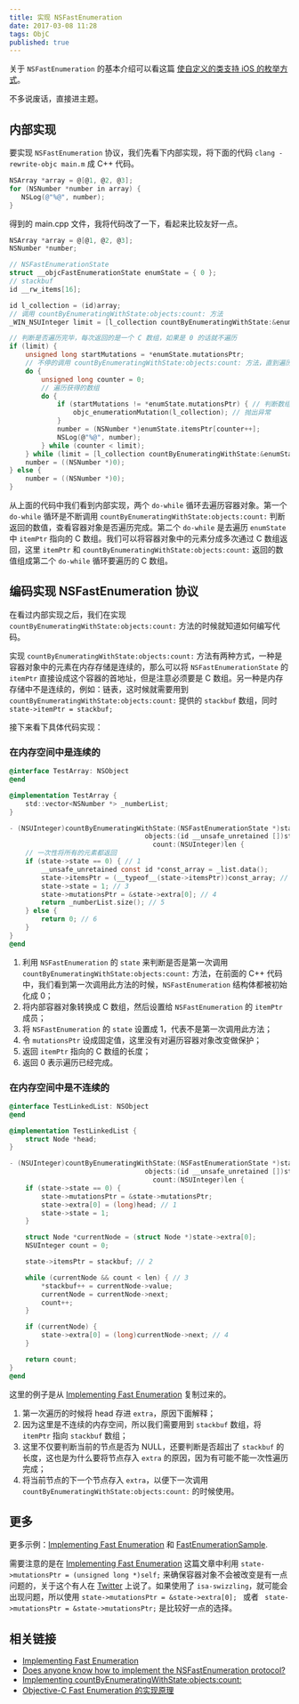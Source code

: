 ```yaml
---
title: 实现 NSFastEnumeration
date: 2017-03-08 11:28
tags: ObjC
published: true
---
```


关于 `NSFastEnumeration` 的基本介绍可以看这篇 [使自定义的类支持 iOS 的枚举方式][7]。

不多说废话，直接进主题。

<!-- more -->

## 内部实现

要实现 `NSFastEnumeration`  协议，我们先看下内部实现，将下面的代码 `clang -rewrite-objc main.m` 成 C++ 代码。

```objectivec
NSArray *array = @[@1, @2, @3];
for (NSNumber *number in array) {
   NSLog(@"%@", number);
}
```

得到的 main.cpp 文件，我将代码改了一下，看起来比较友好一点。

```c
NSArray *array = @[@1, @2, @3];
NSNumber *number;

// NSFastEnumerationState
struct __objcFastEnumerationState enumState = { 0 };
// stackbuf
id __rw_items[16];

id l_collection = (id)array;
// 调用 countByEnumeratingWithState:objects:count: 方法
_WIN_NSUInteger limit = [l_collection countByEnumeratingWithState:&enumState objects:(id *)__rw_items count:(_WIN_NSUInteger)16];

// 判断是否遍历完毕，每次返回的是一个 C 数组，如果是 0 的话就不遍历
if (limit) {
    unsigned long startMutations = *enumState.mutationsPtr;
    // 不停的调用 countByEnumeratingWithState:objects:count: 方法，直到遍历完成
    do {
        unsigned long counter = 0;
        // 遍历获得的数组
        do {
            if (startMutations != *enumState.mutationsPtr) { // 判断数组是否被改变
                objc_enumerationMutation(l_collection); // 抛出异常
            }
            number = (NSNumber *)enumState.itemsPtr[counter++];
            NSLog(@"%@", number);
        } while (counter < limit);
    } while (limit = [l_collection countByEnumeratingWithState:&enumState objects:(id *)__rw_items count:(_WIN_NSUInteger)16]);
    number = ((NSNumber *)0);
} else {
    number = ((NSNumber *)0);
}
```

从上面的代码中我们看到内部实现，两个 `do-while` 循环去遍历容器对象。第一个 `do-while` 循环是不断调用 `countByEnumeratingWithState:objects:count:` 判断返回的数值，查看容器对象是否遍历完成。第二个 `do-while` 是去遍历 `enumState` 中 `itemPtr` 指向的 C 数组。我们可以将容器对象中的元素分成多次通过 C 数组返回，这里 `itemPtr` 和 `countByEnumeratingWithState:objects:count:` 返回的数值组成第二个 `do-while` 循环要遍历的 C 数组。

## 编码实现 NSFastEnumeration 协议

在看过内部实现之后，我们在实现 `countByEnumeratingWithState:objects:count:` 方法的时候就知道如何编写代码。

实现 `countByEnumeratingWithState:objects:count:` 方法有两种方式，一种是容器对象中的元素在内存存储是连续的，那么可以将 `NSFastEnumerationState` 的 `itemPtr` 直接设成这个容器的首地址，但是注意必须要是 C 数组。另一种是内存存储中不是连续的，例如：链表，这时候就需要用到 `countByEnumeratingWithState:objects:count:` 提供的 `stackbuf` 数组，同时 `state->itemPtr = stackbuf;`

接下来看下具体代码实现：

### 在内存空间中是连续的

```objectivec
@interface TestArray: NSObject
@end

@implementation TestArray {
    std::vector<NSNumber *> _numberList;
}

- (NSUInteger)countByEnumeratingWithState:(NSFastEnumerationState *)state
                                  objects:(id __unsafe_unretained [])stackbuf
                                    count:(NSUInteger)len {
    // 一次性将所有的元素都返回
    if (state->state == 0) { // 1
        __unsafe_unretained const id *const_array = _list.data();
        state->itemsPtr = (__typeof__(state->itemsPtr))const_array; // 2
        state->state = 1; // 3
        state->mutationsPtr = &state->extra[0]; // 4
        return _numberList.size(); // 5
    } else {
        return 0; // 6
    }
}
@end
```

1. 利用 `NSFastEnumeration` 的 `state` 来判断是否是第一次调用 `countByEnumeratingWithState:objects:count:` 方法，在前面的 C++ 代码中，我们看到第一次调用此方法的时候，`NSFastEnumeration` 结构体都被初始化成 0；
2. 将内部容器对象转换成 C 数组，然后设置给 `NSFastEnumeration` 的 `itemPtr` 成员；
3. 将 `NSFastEnumeration` 的 `state` 设置成 1，代表不是第一次调用此方法；
4. 令 `mutationsPtr` 设成固定值，这里没有对遍历容器对象改变做保护；
5. 返回 `itemPtr` 指向的 C 数组的长度；
6. 返回 0 表示遍历已经完成。

### 在内存空间中是不连续的

```objectivec
@interface TestLinkedList: NSObject
@end

@implementation TestLinkedList {
    struct Node *head;
}

- (NSUInteger)countByEnumeratingWithState:(NSFastEnumerationState *)state
                                  objects:(id __unsafe_unretained [])stackbuf
                                    count:(NSUInteger)len {
    if (state->state == 0) {
        state->mutationsPtr = &state->mutationsPtr;
        state->extra[0] = (long)head; // 1
        state->state = 1;
    }

    struct Node *currentNode = (struct Node *)state->extra[0];
    NSUInteger count = 0;

    state->itemsPtr = stackbuf; // 2

    while (currentNode && count < len) { // 3
        *stackbuf++ = currentNode->value;
        currentNode = currentNode->next;
        count++;
    }

    if (currentNode) {
        state->extra[0] = (long)currentNode->next; // 4
    }

    return count;
}
@end
```

这里的例子是从 [Implementing Fast Enumeration][2] 复制过来的。

1. 第一次遍历的时候将 head 存进 `extra`，原因下面解释；
2. 因为这里是不连续的内存空间，所以我们需要用到 `stackbuf` 数组，将 `itemPtr` 指向 `stackbuf` 数组；
3. 这里不仅要判断当前的节点是否为 NULL，还要判断是否超出了 `stackbuf` 的长度，这也是为什么要将节点存入 `extra` 的原因，因为有可能不能一次性遍历完成；
4. 将当前节点的下一个节点存入 `extra`，以便下一次调用 `countByEnumeratingWithState:objects:count:` 的时候使用。

## 更多

更多示例：[Implementing Fast Enumeration][2] 和 [FastEnumerationSample][6].

需要注意的是在 [Implementing Fast Enumeration][2] 这篇文章中利用 `state->mutationsPtr = (unsigned long *)self;` 来确保容器对象不会被改变是有一点问题的，关于这个有人在 [Twitter][4] 上说了。如果使用了 `isa-swizzling`，就可能会出现问题，所以使用 `state->mutationsPtr = &state->extra[0]; ` 或者 ` state->mutationsPtr = &state->mutationsPtr;` 是比较好一点的选择。

## 相关链接

* [Implementing Fast Enumeration][2]
* [Does anyone know how to implement the NSFastEnumeration protocol?][3]
* [Implementing countByEnumeratingWithState:objects:count:][1]
* [Objective-C Fast Enumeration 的实现原理][5]

[1]: https://www.cocoawithlove.com/2008/05/implementing-countbyenumeratingwithstat.html
[2]: https://www.mikeash.com/pyblog/friday-qa-2010-04-16-implementing-fast-enumeration.html
[3]: http://stackoverflow.com/a/4872564/5350993
[4]: https://twitter.com/gparker/status/316460848916865024
[5]: http://blog.leichunfeng.com/blog/2016/06/20/objective-c-fast-enumeration-implementation-principle/
[6]: https://developer.apple.com/library/ios/#samplecode/FastEnumerationSample/Introduction/Intro.html
[7]: https://lzhenhong.github.io/2017/02/27/Support-iOS-Enumeration/
